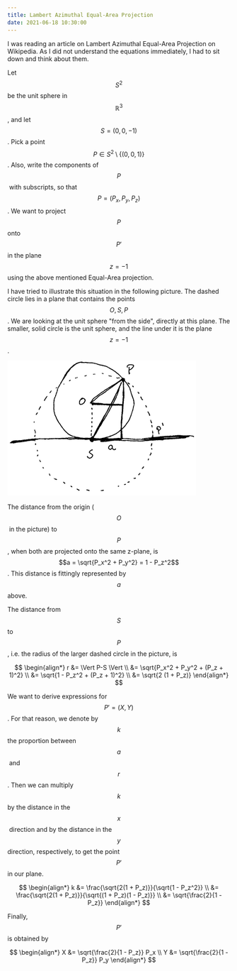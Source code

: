 ```yaml
---
title: Lambert Azimuthal Equal-Area Projection
date: 2021-06-18 10:30:00
---
```


I was reading an article on Lambert Azimuthal Equal-Area Projection on Wikipedia.
As I did not understand the equations immediately, I had to sit down and think about them.

Let $$S^2$$ be the unit sphere in $$\mathbb{R}^3$$, and let $$S = (0, 0, -1)$$.
Pick a point $$P \in S^2 \setminus \{(0, 0, 1)\}$$.
Also, write the components of $$P$$ with subscripts, so that $$P = (P_x, P_y, P_z)$$.
We want to project $$P$$ onto $$P'$$ in the plane $$z = -1$$ using the above mentioned
Equal-Area projection.

I have tried to illustrate this situation in the following picture.
The dashed circle lies in a plane that contains the points $$O, S, P$$.
We are looking at the unit sphere "from the side", directly at this plane.
The smaller, solid circle is the unit sphere, and the line under it is the plane $$z = -1$$.

![](/assets/equal-area.png)

The distance from the origin ($$O$$ in the picture) to $$P$$, when both are projected onto
the same z-plane, is $$a = \sqrt{P_x^2 + P_y^2} = 1 - P_z^2$$.
This distance is fittingly represented by $$a$$ above.

The distance from $$S$$ to $$P$$, i.e. the radius of the larger dashed circle in
the picture, is

$$
\begin{align*}
r &= \Vert P-S \Vert \\
  &= \sqrt{P_x^2 + P_y^2 + (P_z + 1)^2} \\
  &= \sqrt{1 - P_z^2 + (P_z + 1)^2} \\
  &= \sqrt{2 (1 + P_z)}
\end{align*}
$$

We want to derive expressions for $$P' = (X, Y)$$. For that reason, we denote by $$k$$
the proportion between $$a$$ and $$r$$. Then we can multiply $$k$$ by the distance in the 
$$x$$ direction and by the distance in the $$y$$ direction, respectively, to get the point
$$P'$$ in our plane.

$$
\begin{align*}
k &= \frac{\sqrt{2(1 + P_z)}}{\sqrt{1 - P_z^2}} \\
  &= \frac{\sqrt{2(1 + P_z)}}{\sqrt{(1 + P_z)(1 - P_z)}} \\
  &= \sqrt{\frac{2}{1 - P_z}}
\end{align*}
$$

Finally, $$P'$$ is obtained by

$$
\begin{align*}
X &= \sqrt{\frac{2}{1 - P_z}} P_x \\
Y &= \sqrt{\frac{2}{1 - P_z}} P_y
\end{align*}
$$

